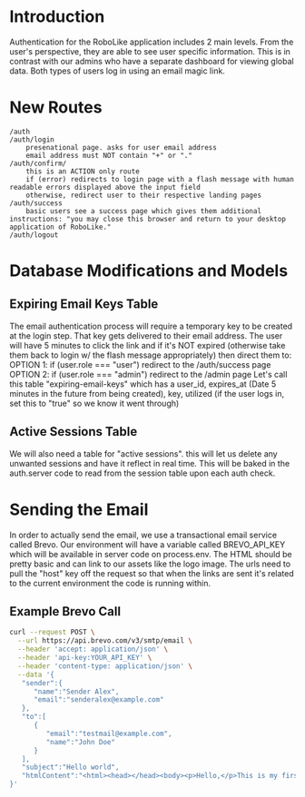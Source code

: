 # Introduction

Authentication for the RoboLike application includes 2 main levels. From the user's perspective, they are able to see user specific information. This is in contrast with our admins who have a separate dashboard for viewing global data. Both types of users log in using an email magic link.

# New Routes
```
/auth
/auth/login
    presenational page. asks for user email address
    email address must NOT contain "+" or "." 
/auth/confirm/
    this is an ACTION only route
    if (error) redirects to login page with a flash message with human readable errors displayed above the input field
    otherwise, redirect user to their respective landing pages
/auth/success
    basic users see a success page which gives them additional instructions: "you may close this browser and return to your desktop application of RoboLike." 
/auth/logout
```

# Database Modifications and Models

## Expiring Email Keys Table
The email authentication process will require a temporary key to be created at the login step. That key gets delivered to their email address. The user will have 5 minutes to click the link and if it's NOT expired (otherwise take them back to login w/ the flash message appropriately) then direct them to:
    OPTION 1: if (user.role === "user") redirect to the /auth/success page
    OPTION 2: if (user.role === "admin") redirect to the /admin page
Let's call this table "expiring-email-keys" which has a user_id, expires_at (Date 5 minutes in the future from being created), key, utilized (if the user logs in, set this to "true" so we know it went through)

## Active Sessions Table
We will also need a table for "active sessions". this will let us delete any unwanted sessions and have it reflect in real time. This will be baked in the auth.server code to read from the session table upon each auth check. 

# Sending the Email
In order to actually send the email, we use a transactional email service called Brevo. Our environment will have a variable called BREVO_API_KEY which will be available in server code on process.env. The HTML should be pretty basic and can link to our assets like the logo image. The urls need to pull the "host" key off the request so that when the links are sent it's related to the current environment the code is running within. 

## Example Brevo Call
```bash
curl --request POST \
  --url https://api.brevo.com/v3/smtp/email \
  --header 'accept: application/json' \
  --header 'api-key:YOUR_API_KEY' \
  --header 'content-type: application/json' \
  --data '{  
   "sender":{  
      "name":"Sender Alex",
      "email":"senderalex@example.com"
   },
   "to":[  
      {  
         "email":"testmail@example.com",
         "name":"John Doe"
      }
   ],
   "subject":"Hello world",
   "htmlContent":"<html><head></head><body><p>Hello,</p>This is my first transactional email sent from Brevo.</p></body></html>"
}'
```